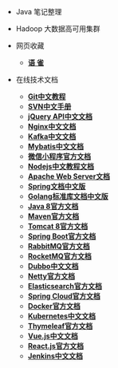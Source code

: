 - Java 笔记整理

- Hadoop 大数据高可用集群
  
- 网页收藏
  - [**语 雀**](https://www.yuque.com/)
- 在线技术文档
  - [**Git中文教程**](https://git-scm.com/book/zh/v2)
  - [**SVN中文手册**](http://svnbook.red-bean.com/nightly/zh/index.html)
  - [**jQuery API中文文档**](https://jquery.cuishifeng.cn/)
  - [**Nginx中文文档**](https://www.nginx.cn/doc/index.html)
  - [**Kafka中文文档**](https://kafka.apachecn.org/)
  - [**Mybatis中文文档**](https://mybatis.org/mybatis-3/zh/index.html)
  - [**微信小程序官方文档**](https://developers.weixin.qq.com/miniprogram/dev/framework/)
  - [**Nodejs中文教程文档**](http://nodejs.cn/learn)
  - [**Apache Web Server文档**](http://httpd.apache.org/docs/)
  - [**Spring文档中文版**](https://www.springcloud.cc/spring-reference.html)
  - [**Golang标准库文档中文版**](https://studygolang.com/pkgdoc)
  - [**Java 8官方文档**](https://docs.oracle.com/javase/8/docs/api/index.html)
  - [**Maven官方文档**](http://maven.apache.org/guides/)
  - [**Tomcat 8官方文档**](http://tomcat.apache.org/tomcat-8.0-doc/index.html)
  - [**Spring Boot官方文档**](https://docs.spring.io/spring-boot/docs/current/reference/htmlsingle/)
  - [**RabbitMQ官方文档**](https://www.rabbitmq.com/documentation.html)
  - [**RocketMQ官方文档**](http://rocketmq.apache.org/docs/quick-start/)
  - [**Dubbo中文文档**](https://dubbo.apache.org/zh/docs/)
  - [**Netty官方文档**](https://netty.io/wiki/index.html)
  - [**Elasticsearch官方文档**](https://www.elastic.co/guide/en/elasticsearch/reference/current/index.html)
  - [**Spring Cloud官方文档**](https://spring.io/projects/spring-cloud)
  - [**Docker官方文档**](https://docs.docker.com/get-started/)
  - [**Kubernetes中文文档**](https://kubernetes.io/zh/docs/home/)
  - [**Thymeleaf官方文档**](https://www.thymeleaf.org/documentation.html)
  - [**Vue.js中文文档**](https://cn.vuejs.org/v2/guide/)
  - [**React.js官方文档**](https://reactjs.org/docs/getting-started.html)
  - [**Jenkins中文文档**](https://www.jenkins.io/zh/doc/)